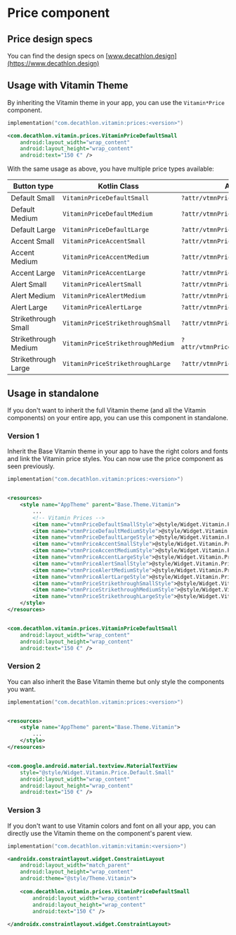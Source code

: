 # Price component

## Price design specs

You can find the design specs on [www.decathlon.design](https://www.decathlon.design)

## Usage with Vitamin Theme

By inheriting the Vitamin theme in your app, you can use the `Vitamin*Price` component.

```kotlin
implementation("com.decathlon.vitamin:prices:<version>")
```

```xml
<com.decathlon.vitamin.prices.VitaminPriceDefaultSmall 
    android:layout_width="wrap_content"
    android:layout_height="wrap_content" 
    android:text="150 €" />
```

With the same usage as above, you have multiple price types available:

| Button type             | Kotlin Class                         | Attribute style                              |
|-------------------------|--------------------------------------|----------------------------------------------|
| Default Small           | `VitaminPriceDefaultSmall`           | `?attr/vtmnPriceDefaultSmallStyle`           |
| Default Medium          | `VitaminPriceDefaultMedium`          | `?attr/vtmnPriceDefaultMediumStyle`          |
| Default Large           | `VitaminPriceDefaultLarge`           | `?attr/vtmnPriceDefaultLargeStyle`           |
| Accent Small            | `VitaminPriceAccentSmall`            | `?attr/vtmnPriceAccentSmallStyle`            |
| Accent Medium           | `VitaminPriceAccentMedium`           | `?attr/vtmnPriceAccentMediumStyle`           |
| Accent Large            | `VitaminPriceAccentLarge`            | `?attr/vtmnPriceAccentLargeStyle`            |
| Alert Small             | `VitaminPriceAlertSmall`             | `?attr/vtmnPriceAlertSmallStyle`             |
| Alert Medium            | `VitaminPriceAlertMedium`            | `?attr/vtmnPriceAlertMediumStyle`            |
| Alert Large             | `VitaminPriceAlertLarge`             | `?attr/vtmnPriceAlertLargeStyle`             |
| Strikethrough Small     | `VitaminPriceStrikethroughSmall`     | `?attr/vtmnPriceStrikethroughSmallStyle`     |
| Strikethrough Medium    | `VitaminPriceStrikethroughMedium`    | `?attr/vtmnPriceStrikethroughMediumStyle`    |
| Strikethrough Large     | `VitaminPriceStrikethroughLarge`     | `?attr/vtmnPriceStrikethroughLargeStyle`     |

## Usage in standalone

If you don't want to inherit the full Vitamin theme (and all the Vitamin components) on your entire
app, you can use this component in standalone.

### Version 1

Inherit the Base Vitamin theme in your app to have the right colors and fonts and link the Vitamin
price styles. You can now use the price component as seen previously.

```kotlin
implementation("com.decathlon.vitamin:prices:<version>")
```

```xml

<resources>
    <style name="AppTheme" parent="Base.Theme.Vitamin">
        ...
        <!-- Vitamin Prices -->
        <item name="vtmnPriceDefaultSmallStyle">@style/Widget.Vitamin.Price.Default.Small</item>
        <item name="vtmnPriceDefaultMediumStyle">@style/Widget.Vitamin.Price.Default.Medium</item>
        <item name="vtmnPriceDefaultLargeStyle">@style/Widget.Vitamin.Price.Default.Large</item>
        <item name="vtmnPriceAccentSmallStyle">@style/Widget.Vitamin.Price.Accent.Small</item>
        <item name="vtmnPriceAccentMediumStyle">@style/Widget.Vitamin.Price.Accent.Medium</item>
        <item name="vtmnPriceAccentLargeStyle">@style/Widget.Vitamin.Price.Accent.Large</item>
        <item name="vtmnPriceAlertSmallStyle">@style/Widget.Vitamin.Price.Alert.Small</item>
        <item name="vtmnPriceAlertMediumStyle">@style/Widget.Vitamin.Price.Alert.Medium</item>
        <item name="vtmnPriceAlertLargeStyle">@style/Widget.Vitamin.Price.Alert.Large</item>
        <item name="vtmnPriceStrikethroughSmallStyle">@style/Widget.Vitamin.Price.Strikethrough.Small</item>
        <item name="vtmnPriceStrikethroughMediumStyle">@style/Widget.Vitamin.Price.Strikethrough.Medium</item>
        <item name="vtmnPriceStrikethroughLargeStyle">@style/Widget.Vitamin.Price.Strikethrough.Large</item>
    </style>
</resources>
```

```xml

<com.decathlon.vitamin.prices.VitaminPriceDefaultSmall
    android:layout_width="wrap_content"
    android:layout_height="wrap_content"
    android:text="150 €" />
```

### Version 2

You can also inherit the Base Vitamin theme but only style the components you want.

```kotlin
implementation("com.decathlon.vitamin:prices:<version>")
```

```xml

<resources>
    <style name="AppTheme" parent="Base.Theme.Vitamin">
        ...
    </style>
</resources>
```

```xml

<com.google.android.material.textview.MaterialTextView
    style="@style/Widget.Vitamin.Price.Default.Small" 
    android:layout_width="wrap_content"
    android:layout_height="wrap_content" 
    android:text="150 €" />
```

### Version 3

If you don't want to use Vitamin colors and font on all your app, you can directly use the Vitamin theme on the component's parent view.

```kotlin
implementation("com.decathlon.vitamin:vitamin:<version>")
```

```xml
<androidx.constraintlayout.widget.ConstraintLayout
    android:layout_width="match_parent"
    android:layout_height="wrap_content"
    android:theme="@style/Theme.Vitamin">
    
    <com.decathlon.vitamin.prices.VitaminPriceDefaultSmall
        android:layout_width="wrap_content"
        android:layout_height="wrap_content"
        android:text="150 €" />
    
</androidx.constraintlayout.widget.ConstraintLayout>
```
